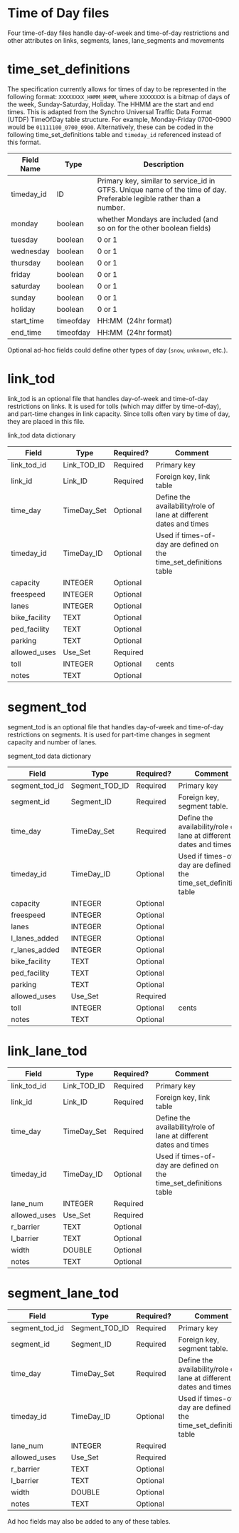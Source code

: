 # Time of Day files

Four time-of-day files handle day-of-week and time-of-day restrictions and other attributes on links, segments, lanes, lane_segments and movements

# time_set_definitions
The specification currently allows for times of day to be represented in the following format: 
`XXXXXXXX_HHMM_HHMM`, where `XXXXXXXX` is a bitmap of days of the week, Sunday-Saturday, Holiday. The HHMM are the start and end times. This is adapted from the Synchro Universal Traffic Data Format (UTDF) TimeOfDay table structure. For example, Monday-Friday 0700-0900 would be `01111100_0700_0900`. Alternatively, these can be coded in the following time_set_definitions table and `timeday_id` referenced instead of this format. 

Field Name | Type |  Description
-- | -- | --
timeday_id | ID | Primary key, similar to service_id in GTFS. Unique name of the time of day. Preferable legible rather than a number.
monday | boolean | whether Mondays are included (and so on for the other boolean fields)
tuesday | boolean | 0 or 1
wednesday | boolean | 0 or 1
thursday | boolean | 0 or 1
friday | boolean | 0 or 1
saturday | boolean | 0 or 1
sunday | boolean | 0 or 1
holiday | boolean | 0 or 1
start_time | timeofday | HH:MM  (24hr format)
end_time | timeofday | HH:MM  (24hr format)

Optional ad-hoc fields could define other types of day (`snow`, `unknown`, etc.).

# link_tod

link_tod is an optional file that handles day-of-week and time-of-day
restrictions on links. It is used for tolls (which may differ by
time-of-day), and part-time changes in link capacity. Since tolls often vary by time of day, they are placed in
this file.

link_tod data dictionary

| Field			| Type 			| Required? | Comment									|
| ------------- | ------------- | --------- | ----------------------------------------- |
| link_tod\_id  | Link_TOD\_ID  | Required  | Primary key                               |
| link\_id 		| Link\_ID 		| Required  | Foreign key, link table                    |
| time_day      | TimeDay\_Set 	| Optional  | Define the availability/role of lane at different dates and times    |
| timeday_id      | TimeDay\_ID 	| Optional  | Used if times-of-day are defined on the time_set_definitions table   |
| capacity 		| INTEGER 		| Optional  | 											 |
| freespeed		| INTEGER		| Optional	|											|
| lanes			| INTEGER		| Optional	|											|
| bike\_facility	| TEXT			| Optional	|											|
| ped\_facility	| TEXT			| Optional	|											|
| parking	| TEXT			| Optional	|											|
| allowed\_uses | Use\_Set      | Required  |                                           |
| toll          | INTEGER       | Optional  | cents                                     |
| notes         | TEXT          | Optional  |                                           |

# segment_tod

segment_tod is an optional file that handles day-of-week and time-of-day restrictions on segments. 
It is used for part-time changes in segment capacity and number of lanes.

segment_tod data dictionary

| Field			| Type 			| Required? | Comment									|
| ------------- | ------------- | --------- | ----------------------------------------- |
| segment\_tod\_id  | Segment\_TOD\_ID  | Required  | Primary key                               |
| segment\_id 	| Segment\_ID 	| Required	| Foreign key, segment table.  |
| time_day      | TimeDay\_Set 	| Required | Define the availability/role of lane at different dates and times    |
| timeday_id      | TimeDay\_ID 	| Optional  | Used if times-of-day are defined on the time_set_definitions table   |
| capacity 		| INTEGER 		| Optional  | 											 |
| freespeed		| INTEGER		| Optional	|											|
| lanes			| INTEGER		| Optional	|											|
| l\_lanes\_added	| INTEGER		| Optional	|											|
| r\_lanes\_added	| INTEGER		| Optional	|											|
| bike\_facility	| TEXT			| Optional	|											|
| ped\_facility	| TEXT			| Optional	|											|
| parking	| TEXT			| Optional	|											|
| allowed\_uses | Use\_Set      | Required  |                                           |
| toll          | INTEGER       | Optional  | cents                                     |
| notes         | TEXT          | Optional  |                                           |

# link_lane_tod

| Field			| Type 			| Required? | Comment									|
| ------------- | ------------- | --------- | ----------------------------------------- |
| link_tod\_id  | Link_TOD\_ID  | Required  | Primary key                               |
| link\_id 		| Link\_ID 		| Required  | Foreign key, link table                    |
| time\_day      | TimeDay\_Set 	| Required  | Define the availability/role of lane at different dates and times    |
| timeday_id      | TimeDay\_ID 	| Optional  | Used if times-of-day are defined on the time_set_definitions table   |
| lane\_num      | INTEGER       | Required  |   |
| allowed\_uses  | Use\_Set     | Required  |   |
| r_barrier      | TEXT         | Optional  |    |
| l_barrier      | TEXT         | Optional   |    |
| width          | DOUBLE       | Optional   |    |
| notes          | TEXT         | Optional   |     |

# segment_lane_tod

| Field			| Type 			| Required? | Comment									|
| ------------- | ------------- | --------- | ----------------------------------------- |
| segment\_tod\_id  | Segment\_TOD\_ID  | Required  | Primary key                               |
| segment\_id 	| Segment\_ID 	| Required	| Foreign key, segment table.  |
| time_day      | TimeDay\_Set 	| Required | Define the availability/role of lane at different dates and times    |
| timeday_id      | TimeDay\_ID 	| Optional  | Used if times-of-day are defined on the time_set_definitions table   |
| lane\_num      | INTEGER       | Required  |   |
| allowed\_uses  | Use\_Set     | Required  |   |
| r_barrier      | TEXT         | Optional  |    |
| l_barrier      | TEXT         | Optional   |    |
| width          | DOUBLE       | Optional   |    |
| notes          | TEXT         | Optional   |     |

Ad hoc fields may also be added to any of these tables.